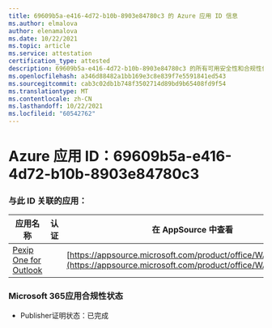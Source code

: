 ```yaml
---
title: 69609b5a-e416-4d72-b10b-8903e84780c3 的 Azure 应用 ID 信息
ms.author: elmalova
author: elenamalova
ms.date: 10/22/2021
ms.topic: article
ms.service: attestation
certification_type: attested
description: 69609b5a-e416-4d72-b10b-8903e84780c3 的所有可用安全性和合规性信息。
ms.openlocfilehash: a346d88482a1bb169e3c8e839f7e5591841ed543
ms.sourcegitcommit: cab3c02db1b748f3502714d89bd9b65408fd9f54
ms.translationtype: MT
ms.contentlocale: zh-CN
ms.lasthandoff: 10/22/2021
ms.locfileid: "60542762"
---
```

# <a name="azure-app-id-69609b5a-e416-4d72-b10b-8903e84780c3"></a>Azure 应用 ID：69609b5a-e416-4d72-b10b-8903e84780c3


### <a name="apps-associated-with-this-id"></a>与此 ID 关联的应用：
| **应用名称** | **认证** | **在 AppSource 中查看** |
|--------------|---------------|-----------------------|
| [Pexip One for Outlook](https://docs.microsoft.com/microsoft-365-app-certification/forward/WA200003137) |  | [https://appsource.microsoft.com/product/office/WA200003137](https://appsource.microsoft.com/product/office/WA200003137) |

### <a name="microsoft-365-app-compliance-status"></a>Microsoft 365应用合规性状态
- Publisher证明状态：已完成
